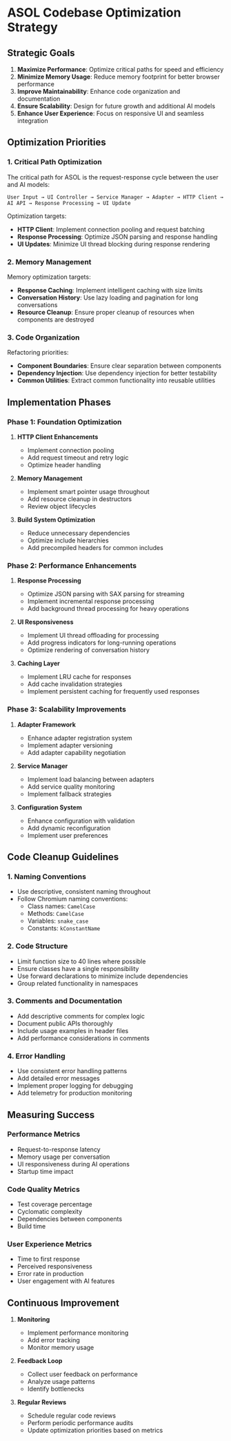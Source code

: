 # ASOL Codebase Optimization Strategy

## Strategic Goals

1. **Maximize Performance**: Optimize critical paths for speed and efficiency
2. **Minimize Memory Usage**: Reduce memory footprint for better browser performance
3. **Improve Maintainability**: Enhance code organization and documentation
4. **Ensure Scalability**: Design for future growth and additional AI models
5. **Enhance User Experience**: Focus on responsive UI and seamless integration

## Optimization Priorities

### 1. Critical Path Optimization

The critical path for ASOL is the request-response cycle between the user and AI models:

```
User Input → UI Controller → Service Manager → Adapter → HTTP Client → AI API → Response Processing → UI Update
```

Optimization targets:
- **HTTP Client**: Implement connection pooling and request batching
- **Response Processing**: Optimize JSON parsing and response handling
- **UI Updates**: Minimize UI thread blocking during response rendering

### 2. Memory Management

Memory optimization targets:
- **Response Caching**: Implement intelligent caching with size limits
- **Conversation History**: Use lazy loading and pagination for long conversations
- **Resource Cleanup**: Ensure proper cleanup of resources when components are destroyed

### 3. Code Organization

Refactoring priorities:
- **Component Boundaries**: Ensure clear separation between components
- **Dependency Injection**: Use dependency injection for better testability
- **Common Utilities**: Extract common functionality into reusable utilities

## Implementation Phases

### Phase 1: Foundation Optimization

1. **HTTP Client Enhancements**
   - Implement connection pooling
   - Add request timeout and retry logic
   - Optimize header handling

2. **Memory Management**
   - Implement smart pointer usage throughout
   - Add resource cleanup in destructors
   - Review object lifecycles

3. **Build System Optimization**
   - Reduce unnecessary dependencies
   - Optimize include hierarchies
   - Add precompiled headers for common includes

### Phase 2: Performance Enhancements

1. **Response Processing**
   - Optimize JSON parsing with SAX parsing for streaming
   - Implement incremental response processing
   - Add background thread processing for heavy operations

2. **UI Responsiveness**
   - Implement UI thread offloading for processing
   - Add progress indicators for long-running operations
   - Optimize rendering of conversation history

3. **Caching Layer**
   - Implement LRU cache for responses
   - Add cache invalidation strategies
   - Implement persistent caching for frequently used responses

### Phase 3: Scalability Improvements

1. **Adapter Framework**
   - Enhance adapter registration system
   - Implement adapter versioning
   - Add adapter capability negotiation

2. **Service Manager**
   - Implement load balancing between adapters
   - Add service quality monitoring
   - Implement fallback strategies

3. **Configuration System**
   - Enhance configuration with validation
   - Add dynamic reconfiguration
   - Implement user preferences

## Code Cleanup Guidelines

### 1. Naming Conventions

- Use descriptive, consistent naming throughout
- Follow Chromium naming conventions:
  - Class names: `CamelCase`
  - Methods: `CamelCase`
  - Variables: `snake_case`
  - Constants: `kConstantName`

### 2. Code Structure

- Limit function size to 40 lines where possible
- Ensure classes have a single responsibility
- Use forward declarations to minimize include dependencies
- Group related functionality in namespaces

### 3. Comments and Documentation

- Add descriptive comments for complex logic
- Document public APIs thoroughly
- Include usage examples in header files
- Add performance considerations in comments

### 4. Error Handling

- Use consistent error handling patterns
- Add detailed error messages
- Implement proper logging for debugging
- Add telemetry for production monitoring

## Measuring Success

### Performance Metrics

- Request-to-response latency
- Memory usage per conversation
- UI responsiveness during AI operations
- Startup time impact

### Code Quality Metrics

- Test coverage percentage
- Cyclomatic complexity
- Dependencies between components
- Build time

### User Experience Metrics

- Time to first response
- Perceived responsiveness
- Error rate in production
- User engagement with AI features

## Continuous Improvement

1. **Monitoring**
   - Implement performance monitoring
   - Add error tracking
   - Monitor memory usage

2. **Feedback Loop**
   - Collect user feedback on performance
   - Analyze usage patterns
   - Identify bottlenecks

3. **Regular Reviews**
   - Schedule regular code reviews
   - Perform periodic performance audits
   - Update optimization priorities based on metrics